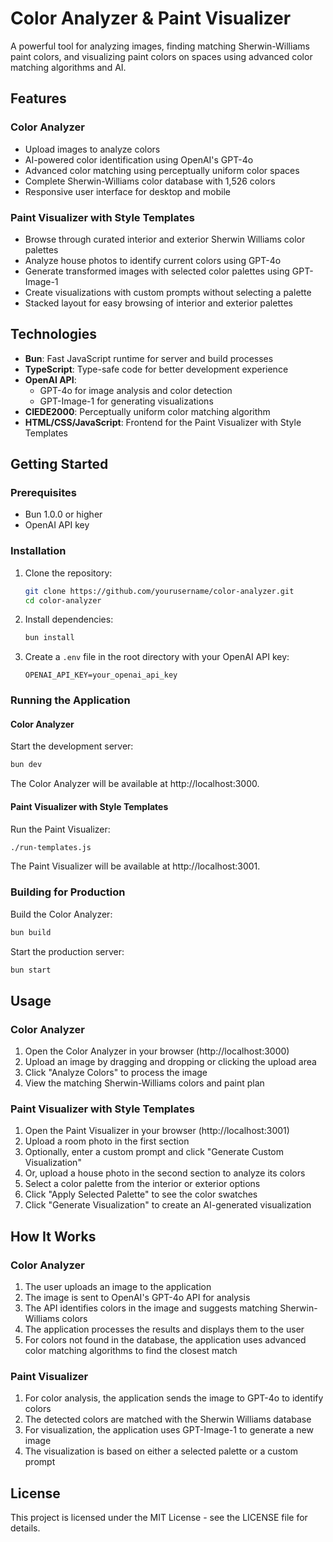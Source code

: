 # Color Analyzer & Paint Visualizer

A powerful tool for analyzing images, finding matching Sherwin-Williams paint colors, and visualizing paint colors on spaces using advanced color matching algorithms and AI.

## Features

### Color Analyzer

- Upload images to analyze colors
- AI-powered color identification using OpenAI's GPT-4o
- Advanced color matching using perceptually uniform color spaces
- Complete Sherwin-Williams color database with 1,526 colors
- Responsive user interface for desktop and mobile

### Paint Visualizer with Style Templates

- Browse through curated interior and exterior Sherwin Williams color palettes
- Analyze house photos to identify current colors using GPT-4o
- Generate transformed images with selected color palettes using GPT-Image-1
- Create visualizations with custom prompts without selecting a palette
- Stacked layout for easy browsing of interior and exterior palettes

## Technologies

- **Bun**: Fast JavaScript runtime for server and build processes
- **TypeScript**: Type-safe code for better development experience
- **OpenAI API**:
  - GPT-4o for image analysis and color detection
  - GPT-Image-1 for generating visualizations
- **CIEDE2000**: Perceptually uniform color matching algorithm
- **HTML/CSS/JavaScript**: Frontend for the Paint Visualizer with Style Templates

## Getting Started

### Prerequisites

- Bun 1.0.0 or higher
- OpenAI API key

### Installation

1. Clone the repository:

   ```bash
   git clone https://github.com/yourusername/color-analyzer.git
   cd color-analyzer
   ```

2. Install dependencies:

   ```bash
   bun install
   ```

3. Create a `.env` file in the root directory with your OpenAI API key:
   ```
   OPENAI_API_KEY=your_openai_api_key
   ```

### Running the Application

#### Color Analyzer

Start the development server:

```bash
bun dev
```

The Color Analyzer will be available at http://localhost:3000.

#### Paint Visualizer with Style Templates

Run the Paint Visualizer:

```bash
./run-templates.js
```

The Paint Visualizer will be available at http://localhost:3001.

### Building for Production

Build the Color Analyzer:

```bash
bun build
```

Start the production server:

```bash
bun start
```

## Usage

### Color Analyzer

1. Open the Color Analyzer in your browser (http://localhost:3000)
2. Upload an image by dragging and dropping or clicking the upload area
3. Click "Analyze Colors" to process the image
4. View the matching Sherwin-Williams colors and paint plan

### Paint Visualizer with Style Templates

1. Open the Paint Visualizer in your browser (http://localhost:3001)
2. Upload a room photo in the first section
3. Optionally, enter a custom prompt and click "Generate Custom Visualization"
4. Or, upload a house photo in the second section to analyze its colors
5. Select a color palette from the interior or exterior options
6. Click "Apply Selected Palette" to see the color swatches
7. Click "Generate Visualization" to create an AI-generated visualization

## How It Works

### Color Analyzer

1. The user uploads an image to the application
2. The image is sent to OpenAI's GPT-4o API for analysis
3. The API identifies colors in the image and suggests matching Sherwin-Williams colors
4. The application processes the results and displays them to the user
5. For colors not found in the database, the application uses advanced color matching algorithms to find the closest match

### Paint Visualizer

1. For color analysis, the application sends the image to GPT-4o to identify colors
2. The detected colors are matched with the Sherwin Williams database
3. For visualization, the application uses GPT-Image-1 to generate a new image
4. The visualization is based on either a selected palette or a custom prompt

## License

This project is licensed under the MIT License - see the LICENSE file for details.
